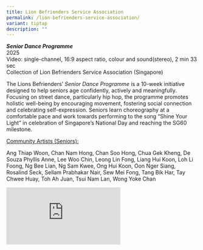 ```yaml
---
title: Lion Befrienders Service Association
permalink: /lion-befrienders-service-association/
variant: tiptap
description: ""
---
```

<p><strong><em>Senior Dance Programme</em></strong>
<br>2025
<br>Video: single-channel, 16:9 aspect ratio, colour and sound(stereo), 2
min 33 sec
<br>Collection of Lion Befrienders Service Association (Singapore)</p>
<p>The Lions Befrienders’ <em>Senior Dance Programme</em> is a 10-week initiative
designed to help seniors age confidently, actively and meaningfully. Focusing
on street dance, particularly hip hop, the programme promotes holistic
well-being by encouraging movement, fostering social connection and celebrating
self-expression. Seniors learn choreography at a comfortable pace and work
towards performing to the song “Shine Your Light” in celebration of Singapore’s
National Day and reaching the SG60 milestone.</p>
<p><u>Community Artists (Seniors):</u>
</p>
<p>Ang Thiap Woon, Chan Nam Hong, Chan Soo Hong, Chua Gek Kheng, De Souza
Phyllis Anne, Lee Woo Chin, Leong Lin Fong, Liang Hui Koon, Loh Li Foong,
Ng Bee Lian, Ng Sam Kwee, Ong Hui Koon, Oon Nger Siang, Rosalind Seck,
Sellam Prabhakar Nair, Sew Mei Fong, Tang Bik Har, Tay Chwee Huay, Toh
Ah Juan, Tsui Nam Lan, Wong Yoke Chan</p>
<div class="iframe-wrapper">
<iframe allowfullscreen="true" frameborder="0" src="https://www.youtube.com/embed/7e1aBBci9uw?si=gm8cR4YDzPxoDGFx"></iframe>
</div>
<p></p>
